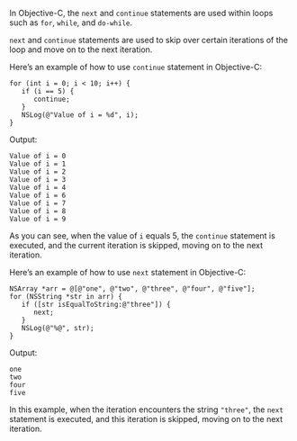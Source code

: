 In Objective-C, the `next` and `continue` statements are used within loops such as `for`, `while`, and `do-while`. 

`next` and `continue` statements are used to skip over certain iterations of the loop and move on to the next iteration.

Here’s an example of how to use `continue` statement in Objective-C:

```
for (int i = 0; i < 10; i++) {
   if (i == 5) {
      continue;
   }
   NSLog(@"Value of i = %d", i);
}
```
Output:
```
Value of i = 0
Value of i = 1
Value of i = 2
Value of i = 3
Value of i = 4
Value of i = 6
Value of i = 7
Value of i = 8
Value of i = 9
```
As you can see, when the value of `i` equals 5, the `continue` statement is executed, and the current iteration is skipped, moving on to the next iteration.

Here’s an example of how to use `next` statement in Objective-C:
```
NSArray *arr = @[@"one", @"two", @"three", @"four", @"five"];
for (NSString *str in arr) {
   if ([str isEqualToString:@"three"]) {
      next;
   }
   NSLog(@"%@", str);
}
```
Output:
```
one
two
four
five
```
In this example, when the iteration encounters the string `"three"`, the `next` statement is executed, and this iteration is skipped, moving on to the next iteration.